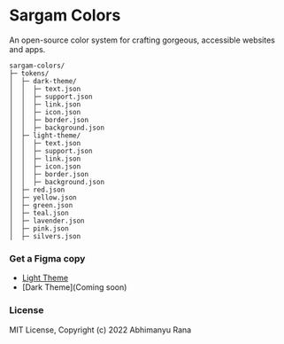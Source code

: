 # Sargam Colors
An open-source color system for crafting gorgeous, accessible websites and apps.

```
sargam-colors/
├─ tokens/
│  ├─ dark-theme/
│  │  ├─ text.json
│  │  ├─ support.json
│  │  ├─ link.json
│  │  ├─ icon.json
│  │  ├─ border.json
│  │  ├─ background.json
│  ├─ light-theme/
│  │  ├─ text.json
│  │  ├─ support.json
│  │  ├─ link.json
│  │  ├─ icon.json
│  │  ├─ border.json
│  │  ├─ background.json
│  ├─ red.json
│  ├─ yellow.json
│  ├─ green.json
│  ├─ teal.json
│  ├─ lavender.json
│  ├─ pink.json
│  ├─ silvers.json

```

### Get a Figma copy
- [Light Theme](https://www.figma.com/community/file/1161992682973418812)
- [Dark Theme](Coming soon)

### License
MIT License, Copyright (c) 2022 Abhimanyu Rana
